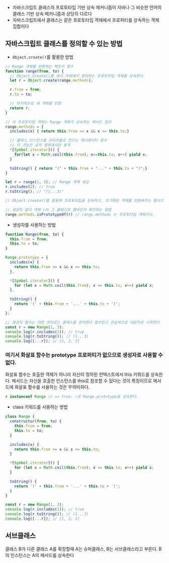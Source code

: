 - 자바스크립트 클래스의 프로토타입 기반 상속 메커니즘이 자바나 그 비슷한 언어의 클래스 기반 상속 메커니즘과 상당히 다르다
- 자바스크립트에서 클래스는 같은 프로토타입 객체에서 프로퍼티를 상속하는 객체 집합이다

## 자바스크립트 클래스를 정의할 수 있는 방법

- `Object.create()`를 활용한 방법

```jsx
// Range 객체를 반환하는 팩토리 함수
function range(from, to) {
  // Object.create()를 써서 아래에서 정의하는 프로토타입 객체를 상속한다.
  let r = Object.create(range.methods);

  r.from = from;
  r.to = to;

  // 마지막으로 새 객체를 반환
  return r;
}

// 이 프로토타입 객체는 Range 객체가 상속하는 메서드 정의
range.methods = {
  includes(x) { return this.from <= x && x <= this.to;}

  // 클래스 인스턴스를 이터러블로 만드는 제너레이터 함수
  // 이 기능은 숫자 범위에서만 동작
  *[Symbol.iterator]() {
    for(let x = Math.ceil(this.from); x<=this.to; x++) yield x;
  }

  toString() { return "(" + this.from + "..." + this.to + ")";}
}

let r = range(1, 3); // Range 객체 생성
r.includes(2); // true
r.toString(); // "(1...3)"

// Object.create()를 활용해 프로토타입을 상속하고, 초기화된 객체를 반환해주는 형식으로 클래스 생성한다
```

```jsx
// 생성자 없이 객체 r이 그 클래스의 멤버인지 확인하는 방법
range.methods.isPrototypeOf(r) // range.methods 는 프로토타입 객체이다.
```

- 생성자를 사용하는 방법

```jsx
function Range(from, to) {
  this.from = from;
  this.to = to;
}

Range.prototype = {
  includes(x) {
    return this.from <= x && x <= this.to;
  },

  *[Symbol.iterator]() {
    for (let x = Math.ceil(this.from); x <= this.to; x++) yield x;
  },

  toString() {
    return '(' + this.from + '...' + this.to + ')';
  }
};

// 생성자 함수는 어떤 의미로는 클래스를 정의한다 할수있고 관습적으로 대문자로 시작한다
const r = new Range(1, 3);
console.log(r.includes(2)); // true
console.log(r.toString()); // (1...3)
console.log([...r]); // [1, 2, 3]
```

### 여기서 화살표 함수는 prototype 프로퍼티가 없으므로 생성자로 사용할 수 없다.

화살표 함수는 호출한 객체가 아니라 자신이 정의된 컨텍스트에서 this 키워드를 상속한다. 메서드는 자신을 호출한 인스턴스를 this로 참조할 수 있다는 것이 특징이므로 메서드에 화살표 함수를 사용하는 것은 무의미하다.

```jsx
r instanceof Range // => true: r은 Range.prototype을 상속한다.
```

- class 키워드를 사용하는 방법

```jsx
class Range {
  constructor(from, to) {
    this.from = from;
    this.to = to;
  }

  includes(x) {
    return this.from <= x && x <= this.to;
  }

  *[Symbol.iterator]() {
    for (let x = Math.ceil(this.from); x <= this.to; x++) yield x;
  }

  toString() {
    return '(' + this.from + '...' + this.to + ')';
  }
}

const r = new Range(1, 3);
console.log(r.includes(2)); // true
console.log(r.toString()); // (1...3)
console.log([...r]); // [1, 2, 3]
```

## 서브클래스

클래스 B가 다른 클래스 A를 확장할때 A는 슈퍼클래스, B는 서브클래스라고 부른다. B의 인스턴스는 A의 메서드를 상속한다
